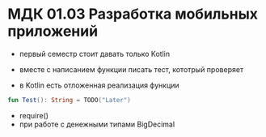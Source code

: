 # МДК 01.03 Разработка мобильных приложений

- первый семестр стоит давать только Kotlin
- вместе с написанием функции писать тест, кототрый проверяет

- в Kotlin есть отложенная реализация функции


```kt
fun Test(): String = TODO("Later")
```

- require()
- при работе с денежными типами BigDecimal